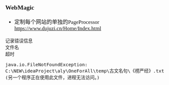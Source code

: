 <span  style="font-family: Simsun,serif; font-size: 17px; ">

### WebMagic

- 定制每个网站的单独的PageProcessor   https://www.dujuzi.cn/Home/Index.html

~~~
记录错误信息
文件名
超时

java.io.FileNotFoundException: C:\NEW\ideaProject\aly\OneForAll\temp\古文名句\《楞严经》.txt (另一个程序正在使用此文件，进程无法访问。)
~~~

</span>